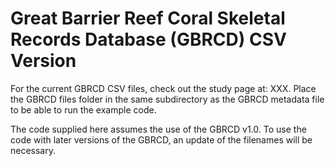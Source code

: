 # Great Barrier Reef Coral Skeletal Records Database (GBRCD) CSV Version
For the current GBRCD CSV files, check out the study page at: XXX.
Place the GBRCD files folder in the same subdirectory as the GBRCD metadata file to be able to run the example code.

The code supplied here assumes the use of the GBRCD v1.0. To use the code with later versions of the GBRCD, an update of the filenames will be necessary.
